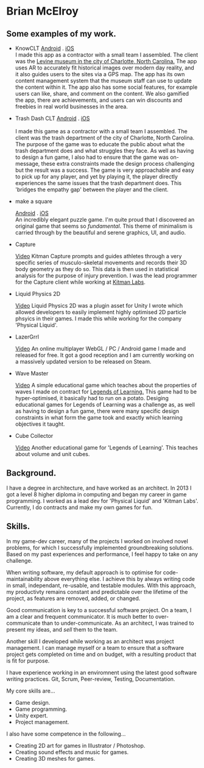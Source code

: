 # Brian McElroy

## Some examples of my work.

* KnowCLT
	[Android](https://play.google.com/store/apps/details?id=com.POTIONSPIXELS.KnowCLT&gl=US)  .  [iOS](https://apps.apple.com/us/app/knowclt/id1574549739)<br/>	
	I made this app as a contractor with a small team I assembled. The client was the [Levine museum in the city of Charlotte, North Carolina.](https://www.museumofthenewsouth.org/)
	The app uses AR to accurately fit historical images over modern day reality, and it also guides users to the sites via a GPS map. The app has its own content management system that the museum staff can use to update the content within it. The app also has some social features, for example users can like, share, and comment on the content. We also gamified the app, there are achievements, and users can win discounts and freebies in real world businesses in the area.

* Trash Dash CLT
	[Android](https://play.google.com/store/apps/details?id=com.PotionsAndPixels.TrashTruckers)  .  [iOS](https://apps.apple.com/us/app/trash-dash-clt/id1561390973)<br/>	
	I made this game as a contractor with a small team I assembled. The client was the trash department of the city of Charlotte, North Carolina.
	The purpose of the game was to educate the public about what the trash department does and what struggles they face. As well as having to design a fun game, I also had to ensure that the game was on-message, these extra constraints made the design process challenging but the result was a success.
	The game is very approachable and easy to pick up for any player, and yet by playing it, the player directly experiences the same issues that the trash department does. This 'bridges the empathy gap' between the player and the client.
   
* make a square 

	[Android](https://play.google.com/store/apps/details?id=com.SandwichGeneration.MakeASquare&hl=en_US&gl=US)  .  [iOS](https://apps.apple.com/us/app/make-a-square/id1495772847)<br/>	
	An incredibly elegant puzzle game. I'm quite proud that I discovered an original game that seems so *fundamental*.
	This theme of minimalism is carried through by the beautiful and serene graphics, UI, and audio.
	
* Capture

	[Video](https://youtu.be/30xvRLjY0jU)
	Kitman Capture prompts and guides athletes through a very specific series of musculo-skeletal movements and records their 3D body geometry as they do so. This data is then used in  statistical analysis for the purpose of injury prevention.
	I was the lead programmer for the Capture client while working at [Kitman Labs](https://www.kitmanlabs.com/).
   
* Liquid Physics 2D
	
	[Video](https://youtu.be/9qU3aVAADZY) 
	Liquid Physics 2D was a plugin asset for Unity I wrote which allowed developers to easily implement highly optimised 2D particle phsyics in their games. I made this while working for the company 'Physical Liquid'. 
	
* LazerGrrl

	[Video](https://youtu.be/Zr0A8VcBnYk)
	An online multiplayer WebGL / PC / Android game I made and released for free. It got a good reception and I am currently working on a massively updated version to be released on Steam.
	
* Wave Master

	[Video](https://youtu.be/F8nCd9Dje20)
	A simple educational game which teaches about the properties of waves I made on contract for [Legends of Learning.](https://www.legendsoflearning.com/)
	This game had to be hyper-optimised, it basically had to run on a potato.
	Desiging educational games for Legends of Learning was a challenge as, as well as having to design a fun game, there were many specific design constraints in what form the game took and exactly which learning objectives it taught.
	
* Cube Collector

	[Video](https://youtu.be/RwbznCCA-Do)
	Another educational game for 'Legends of Learning'. This teaches about volume and unit cubes.
	
## Background.

I have a degree in architecture, and have worked as an architect.
In 2013 I got a level 8 higher diploma in computing and began my career in game programming.
I worked as a lead dev for 'Physical Liquid' and 'Kitman Labs'.
Currently, I do contracts and make my own games for fun.

## Skills.

In my game-dev career, many of the projects I worked on involved novel problems, for which I successfully implemented groundbreaking solutions. Based on my past experiences and performance, I feel happy to take on any challenge.

When writing software, my default approach is to optimise for code-maintainability above everything else. I achieve this by always writing code in small, independant, re-usable, and testable modules.
With this approach, my productivty remains constant and predictable over the lifetime of the project, as features are removed, added, or changed.

Good communication is key to a successful software project. On a team, I am a clear and frequent communicator. It is much better to over-communicate than to under-communicate.
As an architect, I was trained to present my ideas, and *sell* them to the team.

Another skill I developed while working as an architect was project management. I can manage myself or a team to ensure that a software project gets completed on time and on budget, with a resulting product that is fit for purpose.

I have experience working in an enviromnent using the latest good software writing practices. Git, Scrum, Peer-review, Testing, Documentation.  

My core skills are...

* Game design.
* Game programming.
* Unity expert.
* Project management.

I also have some competence in the following...

* Creating 2D art for games in Illustrator / Photoshop.
* Creating sound effects and music for games.
* Creating 3D meshes for games.